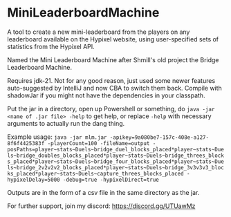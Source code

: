 # MiniLeaderboardMachine

A tool to create a new mini-leaderboard from the players on any leaderboard available on the Hypixel website, using user-specified sets of statistics from the Hypixel API.

Named the Mini Leaderboard Machine after Shmill's old project the Bridge Leaderboard Machine.

Requires jdk-21. Not for any good reason, just used some newer features auto-suggested by IntelliJ and now CBA to switch them back. Compile with shadowJar if you might not have the dependencies in your classpath.

Put the jar in a directory, open up Powershell or something, do `java -jar <name of .jar file> -help` to get help, or replace `-help` with necessary arguments to actually run the dang thing.

Example usage: `java -jar mlm.jar -apikey=9a080be7-157c-408e-a127-8f6f4425383f -playerCount=100 -fileName=output -posPaths=player~stats~Duels~bridge_duel_blocks_placed*player~stats~Duels~bridge_doubles_blocks_placed*player~stats~Duels~bridge_threes_blocks_placed*player~stats~Duels~bridge_four_blocks_placed*player~stats~Duels~bridge_2v2v2v2_blocks_placed*player~stats~Duels~bridge_3v3v3v3_blocks_placed*player~stats~Duels~capture_threes_blocks_placed -hypixelDelay=5000 -debug=true -hypixelDirect=true`

Outputs are in the form of a csv file in the same directory as the jar.

For further support, join my discord: https://discord.gg/UTUawMz
